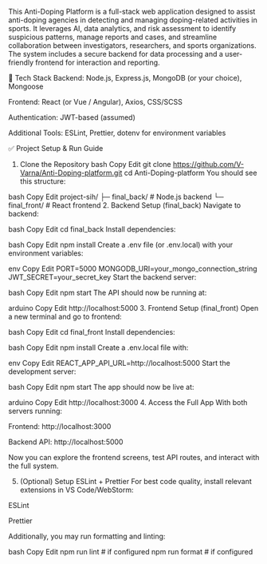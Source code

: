 This Anti-Doping Platform is a full-stack web application designed to assist anti-doping agencies in detecting and managing doping-related activities in sports. It leverages AI, data analytics, and risk assessment to identify suspicious patterns, manage reports and cases, and streamline collaboration between investigators, researchers, and sports organizations. The system includes a secure backend for data processing and a user-friendly frontend for interaction and reporting.


🧰 Tech Stack
Backend: Node.js, Express.js, MongoDB (or your choice), Mongoose

Frontend: React (or Vue / Angular), Axios, CSS/SCSS

Authentication: JWT-based (assumed)

Additional Tools: ESLint, Prettier, dotenv for environment variables


✅ Project Setup & Run Guide
1. Clone the Repository
bash
Copy
Edit
git clone https://github.com/V-Varna/Anti-Doping-platform.git
cd Anti-Doping-platform
You should see this structure:

bash
Copy
Edit
project-sih/
├─ final_back/      # Node.js backend
└─ final_front/     # React frontend
2. Backend Setup (final_back)
Navigate to backend:

bash
Copy
Edit
cd final_back
Install dependencies:

bash
Copy
Edit
npm install
Create a .env file (or .env.local) with your environment variables:

env
Copy
Edit
PORT=5000
MONGODB_URI=your_mongo_connection_string
JWT_SECRET=your_secret_key
Start the backend server:

bash
Copy
Edit
npm start
The API should now be running at:

arduino
Copy
Edit
http://localhost:5000
3. Frontend Setup (final_front)
Open a new terminal and go to frontend:

bash
Copy
Edit
cd final_front
Install dependencies:

bash
Copy
Edit
npm install
Create a .env.local file with:

env
Copy
Edit
REACT_APP_API_URL=http://localhost:5000
Start the development server:

bash
Copy
Edit
npm start
The app should now be live at:

arduino
Copy
Edit
http://localhost:3000
4. Access the Full App
With both servers running:

Frontend: http://localhost:3000

Backend API: http://localhost:5000

Now you can explore the frontend screens, test API routes, and interact with the full system.

5. (Optional) Setup ESLint + Prettier
For best code quality, install relevant extensions in VS Code/WebStorm:

ESLint

Prettier

Additionally, you may run formatting and linting:

bash
Copy
Edit
npm run lint     # if configured
npm run format   # if configured

